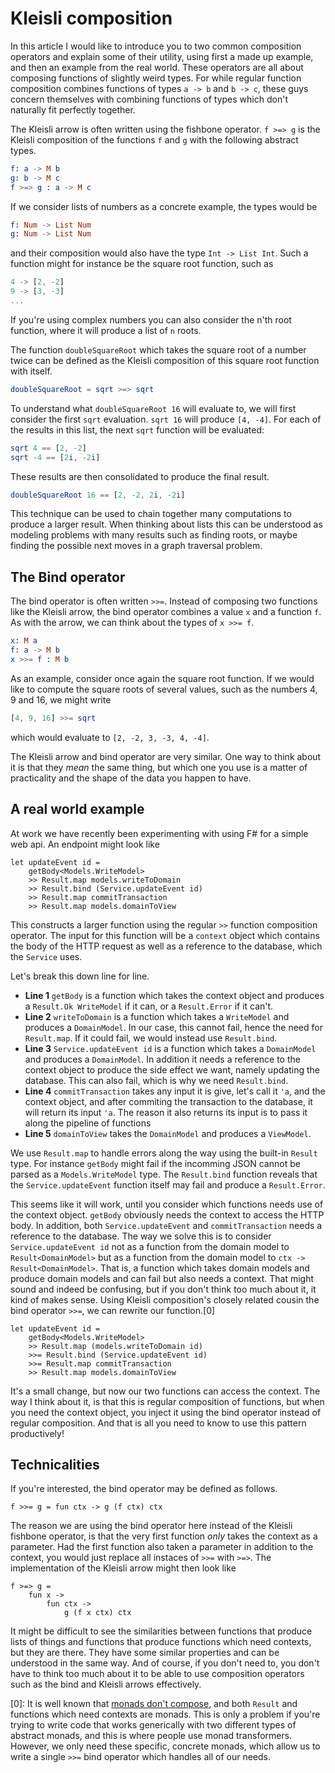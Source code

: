 # Kleisli composition

In this article I would like to introduce you to two common composition operators
and explain some of their utility, using first a made up example, and then an
example from the real world. These operators are all about composing functions
of slightly weird types. For while regular function composition combines functions
of types `a -> b` and `b -> c`, these guys concern themselves with combining
functions of types which don't naturally fit perfectly together.

The Kleisli arrow is often written using the fishbone operator.
`f >=> g` is the Kleisli composition of the functions `f` and `g` with the following abstract types.

```elm
f: a -> M b
g: b -> M c
f >=> g : a -> M c
```

If we consider lists of numbers as a concrete example, the types would be

```elm
f: Num -> List Num
g: Num -> List Num
```

and their composition would also have the type `Int -> List Int`.
Such a function might for instance be the square root function, such as

```elm
4 -> [2, -2]
9 -> [3, -3]
...
```

If you're using complex numbers you can also consider the n'th root function,
where it will produce a list of `n` roots.

The function `doubleSquareRoot` which takes the square root of a number twice
can be defined as the Kleisli composition of this square root function with itself.

```elm
doubleSquareRoot = sqrt >=> sqrt
```

To understand what `doubleSquareRoot 16` will evaluate to, we will first consider
the first `sqrt` evaluation.
`sqrt 16` will produce `[4, -4]`.
For each of the results in this list, the next `sqrt`
function will be evaluated:

```elm
sqrt 4 == [2, -2]
sqrt -4 == [2i, -2i]
```

These results are then consolidated to produce the final result.

```elm
doubleSquareRoot 16 == [2, -2, 2i, -2i]
```

This technique can be used to chain together many computations to
produce a larger result.
When thinking about lists this can be understood as modeling problems
with many results such as finding roots, or maybe finding the possible
next moves in a graph traversal problem.

## The Bind operator

The bind operator is often written `>>=`.
Instead of composing two functions like the Kleisli arrow, the bind
operator combines a value `x` and a function `f`.
As with the arrow, we can think about the types of `x >>= f`.

```elm
x: M a
f: a -> M b
x >>= f : M b
```

As an example, consider once again the square root function.
If we would like to compute the square roots of several values,
such as the numbers 4, 9 and 16, we might write

```elm
[4, 9, 16] >>= sqrt
```

which would evaluate to `[2, -2, 3, -3, 4, -4]`.

The Kleisli arrow and bind operator are very similar.
One way to think about it is that they _mean_ the same thing,
but which one you use is a matter of practicality and the shape of
the data you happen to have.

## A real world example

At work we have recently been experimenting with using F# for a simple
web api.
An endpoint might look like

```F#
let updateEvent id =
    getBody<Models.WriteModel>
    >> Result.map models.writeToDomain
    >> Result.bind (Service.updateEvent id)
    >> Result.map commitTransaction
    >> Result.map models.domainToView
```

This constructs a larger function using the regular `>>` function composition operator.
The input for this function will be a `context` object which contains the body of the
HTTP request as well as a reference to the database, which the `Service` uses.

Let's break this down line for line.

- **Line 1** `getBody` is a function which takes the context object and produces a `Result.Ok WriteModel` if it can, or a `Result.Error` if it can't.
- **Line 2** `writeToDomain` is a function which takes a `WriteModel` and produces a `DomainModel`. In our case, this cannot fail, hence the need for `Result.map`. If it could fail, we would instead use `Result.bind`.
- **Line 3** `Service.updateEvent id` is a function which takes a `DomainModel` and produces a `DomainModel`. In addition it needs a reference to the context object to produce the side effect we want, namely updating the database. This can also fail, which is why we need `Result.bind`.
- **Line 4** `commitTransaction` takes any input it is give, let's call it `'a`, and the context object, and after commiting the transaction to the database, it will return its input `'a`. The reason it also returns its input is to pass it along the pipeline of functions
- **Line 5** `domainToView` takes the `DomainModel` and produces a `ViewModel`.

We use `Result.map` to handle errors along the way using the built-in `Result` type.
For instance `getBody` might fail if the incomming JSON cannot be parsed as a `Models.WriteModel` type.
The `Result.bind` function reveals that the `Service.updateEvent` function itself
may fail and produce a `Result.Error`.

This seems like it will work, until you consider which functions needs use of the context object.
`getBody` obviously needs the context to access the HTTP body.
In addition, both `Service.updateEvent` and `commitTransaction` needs a reference to the database.
The way we solve this is to consider `Service.updateEvent id` not as a function from the domain
model to `Result<DomainModel>` but as a function from the domain model to `ctx -> Result<DomainModel>`.
That is, a function which takes domain models and produce domain models and can fail but also needs a
context.
That might sound and indeed be confusing, but if you don't think too much about it, it kind of makes sense.
Using Kleisli composition's closely related cousin the bind operator `>>=`, we can rewrite our function.[0]

```F#
let updateEvent id =
    getBody<Models.WriteModel>
    >> Result.map (models.writeToDomain id)
    >>= Result.bind (Service.updateEvent id)
    >>= Result.map commitTransaction
    >> Result.map models.domainToView
```

It's a small change, but now our two functions can access the context.
The way I think about it, is that this is regular composition of functions,
but when you need the context object, you inject it using the bind operator instead of regular composition.
And that is all you need to know to use this pattern productively!

## Technicalities

If you're interested, the bind operator may be defined as follows.

```F#
f >>= g = fun ctx -> g (f ctx) ctx
```

The reason we are using the bind operator here instead of the Kleisli fishbone operator,
is that the very first function _only_ takes the context as a parameter.
Had the first function also taken a parameter in addition to the context,
you would just replace all instaces of `>>=` with `>=>`.
The implementation of the Kleisli arrow might then look like

```F#
f >=> g =
    fun x ->
        fun ctx ->
            g (f x ctx) ctx
```

It might be difficult to see the similarities between functions that produce lists of
things and functions that produce functions which need contexts, but they are there.
They have some similar properties and can be understood in the same way. And of course,
if you don't need to, you don't have to think too much about it to be able to use
composition operators such as the bind and Kleisli arrows effectively.

[0]: It is well known that [monads don't compose](https://blog.tmorris.net/posts/monads-do-not-compose/),
and both `Result` and functions which need contexts are monads.
This is only a problem if you're trying to write code that works generically with
two different types of abstract monads, and this is where people use monad transformers.
However, we only need these specific, concrete monads, which allow us
to write a single `>>=` bind operator which handles all of our needs.
